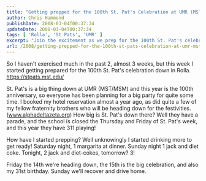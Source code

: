 ```yaml
---
title: "Getting prepped for the 100th St. Pat's Celebration at UMR (MST)"
author: Chris Hammond
publishDate: 2008-03-04T00:37:34
updateDate: 2008-03-04T00:37:34
tags: [ 'Rolla', 'St Pats', 'UMR' ]
excerpt: "Join the excitement as we prep for the 100th St. Pat's celebration at UMR in Rolla! Get ready for a legendary party with festivities and music by 311."
url: /2008/getting-prepped-for-the-100th-st-pats-celebration-at-umr-mst  # Use the generated URL with year
---
```

<p>So I haven't exercised much in the past 2, almost 3 weeks, but this week I started getting prepared for the 100th St. Pat's celebration down in Rolla. <a href="https://stpats.mst.edu/">https://stpats.mst.edu/</a></p> <p>St. Pat's is a big thing down at UMR (MST/MSM) and this year is the 100th anniversary, so everyone has been planning for a big party for quite some time. I booked my hotel reservation almost a year ago, as did quite a few of my fellow fraternity brothers who will be heading down for the festivities. (<a href="https://www.alphadeltazeta.org">www.alphadeltazeta.org</a>) How big is St. Pat's down there? Well they have a parade, and the school is closed the Thursday and Friday of St. Pat's week, and this year they have 311 playing!</p> <p>How have I started prepping? Well unknowingly I started drinking more to get ready! Saturday night, 1 margarita at dinner. Sunday night 1 jack and diet coke. Tonight, 2 jack and diet-cokes, tomorrow? 3!</p> <p>Friday the 14th we're heading down, the 15th is the big celebration, and also my 31st birthday. Sunday we'll recover and drive home.</p>

